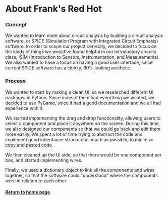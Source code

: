 # About Frank's Red Hot

### Concept
We wanted to learn more about circuit analysis by building a circuit analysis software, or SPICE
(Simulation Program with Integrated Circuit Emphasis) software. In order to scope our project 
correctly, we decided to focus on the kinds of things we would've found helpful in our introductory
circuits class, ISIM (Introduction to Sensors, Instrumentation, and Measurements). We also wanted 
to have a focus on having a good user interface, since current SPICE software has a clunky, 
90's-looking aesthetic.

### Process
We wanted to start by making a clean UI, so we researched different UI packages in Python. Since
none of them had everything we wanted, we decided to use PyGame, since it had a good documentation
and we all had experience with it.

We started implementing the drag and drop functionality, allowing users to select a component and
place it anywhere on the screen. During this time, we also designed our components so that we could
go back and edit them more easily. We spent a lot of time trying to abstract the code and implement good
inheritance structure as much as possible, to minimize copy and pasted code. 

We then cleaned up the UI side, so that there would be one component per box, and started implementing
wires.

Finally, we used a dictionary object to link all the components and wires together, so that the software could
"understand" where the components were in relation to each other.

#### [Return to home page](index.md)
